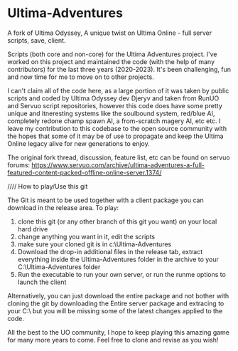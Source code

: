 # Ultima-Adventures
A fork of Ultima Odyssey, A unique twist on Ultima Online - full server scripts, save, client.

Scripts (both core and non-core) for the Ultima Adventures project.  I've worked on this project and maintained the code (with the help of many contributors) for the last three years (2020-2023).  It's been challenging, fun and now time for me to move on to other projects. 

I can't claim all of the code here, as a large portion of it was taken by public scripts and coded by Ultima Odyssey dev Djeryv and taken from RunUO and Servuo script repositories, however this code does have some pretty unique and itneresting systems like the soulbound system, red/blue AI, completely redone champ spawn AI, a from-scratch magery AI, etc etc.  I leave my contribution to this codebase to the open source community with the hopes that some of it may be of use to propagate and keep the Ultima Online legacy alive for new generations to enjoy.

The original fork thread, discussion, feature list, etc can be found on servuo forums:  https://www.servuo.com/archive/ultima-adventures-a-full-featured-content-packed-offline-online-server.1374/


////
How to play/Use this git

The Git is meant to be used together with a client package you can download in the release area.  To play:

1. clone this git (or any other branch of this git you want) on your local hard drive
2. change anything you want in it, edit the scripts
3. make sure your cloned git is in c:\Ultima-Adventures
4. Download the drop-in additional files in the release tab, extract everything inside the Ultima-Adventures folder in the archive to your C:\Ultima-Adventures folder
5. Run the executable to run your own server, or run the runme options to launch the client

Alternatively, you can just download the entire package and not bother with cloning the git by downloading the Entire server package and extracing to your C:\ but you will be missing some of the latest changes applied to the code.

All the best to the UO community, I hope to keep playing this amazing game for many more years to come.  Feel free to clone and revise as you wish!
